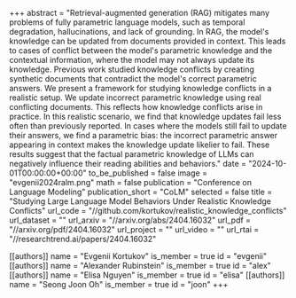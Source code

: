 +++
abstract = "Retrieval-augmented generation (RAG) mitigates many problems of fully parametric language models, such as temporal degradation, hallucinations, and lack of grounding. In RAG, the model's knowledge can be updated from documents provided in context. This leads to cases of conflict between the model's parametric knowledge and the contextual information, where the model may not always update its knowledge. Previous work studied knowledge conflicts by creating synthetic documents that contradict the model's correct parametric answers. We present a framework for studying knowledge conflicts in a realistic setup. We update incorrect parametric knowledge using real conflicting documents. This reflects how knowledge conflicts arise in practice. In this realistic scenario, we find that knowledge updates fail less often than previously reported. In cases where the models still fail to update their answers, we find a parametric bias: the incorrect parametric answer appearing in context makes the knowledge update likelier to fail. These results suggest that the factual parametric knowledge of LLMs can negatively influence their reading abilities and behaviors."
date = "2024-10-01T00:00:00+00:00"
to_be_published = false
image = "evgenii2024ralm.png"
math = false
publication = "Conference on Language Modeling"
publication_short = "CoLM"
selected = false
title = "Studying Large Language Model Behaviors Under Realistic Knowledge Conflicts"
url_code = "//github.com/kortukov/realistic_knowledge_conflicts"
url_dataset = ""
url_arxiv = "//arxiv.org/abs/2404.16032"
url_pdf = "//arxiv.org/pdf/2404.16032"
url_project = ""
url_video = ""
url_rtai = "//researchtrend.ai/papers/2404.16032"


[[authors]]
    name = "Evgenii Kortukov"
    is_member = true
    id = "evgenii"
[[authors]]
    name = "Alexander Rubinstein"
    is_member = true
    id = "alex"
[[authors]]
    name = "Elisa Nguyen"
    is_member = true
    id = "elisa"
[[authors]]
    name = "Seong Joon Oh"
    is_member = true
    id = "joon"
+++
